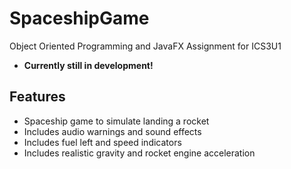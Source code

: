 # SpaceshipGame
Object Oriented Programming and JavaFX Assignment for ICS3U1

- **Currently still in development!**

## Features
- Spaceship game to simulate landing a rocket
- Includes audio warnings and sound effects
- Includes fuel left and speed indicators
- Includes realistic gravity and rocket engine acceleration
